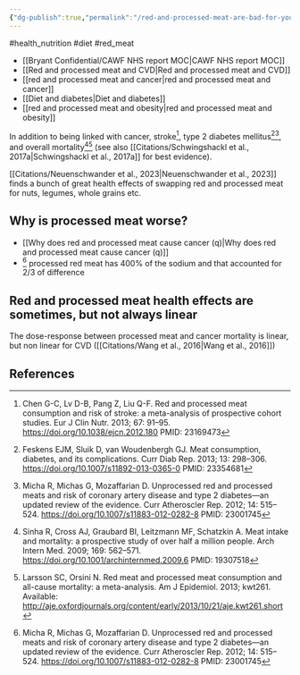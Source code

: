 ```yaml
---
{"dg-publish":true,"permalink":"/red-and-processed-meat-are-bad-for-you/","tags":["#health_nutrition","#diet","#red_meat"],"created":"2025-10-23T17:42:47.907+01:00","updated":"2025-10-23T18:06:08.738+01:00"}
---
```


#health_nutrition  #diet #red_meat

- [[Bryant Confidential/CAWF NHS report MOC\|CAWF NHS report MOC]]
- [[Red and processed meat and CVD\|Red and processed meat and CVD]]
- [[red and processed  meat and cancer\|red and processed  meat and cancer]] 
- [[Diet and diabetes\|Diet and diabetes]]
- [[red and processed meat and obesity\|red and processed meat and obesity]]

 In addition to being linked with cancer, stroke[^3], type 2 diabetes mellitus[^4][^7], and overall mortality[^5][^6] (see also [[Citations/Schwingshackl et al., 2017a\|Schwingshackl et al., 2017a]] for best evidence).

[[Citations/Neuenschwander et al., 2023\|Neuenschwander et al., 2023]] finds a bunch of great health effects of swapping red and processed meat for nuts, legumes, whole grains etc.
## Why is processed meat worse?
- [[Why does red and processed meat cause cancer (q)\|Why does red and processed meat cause cancer (q)]]
- [^7] processed red meat has 400% of the sodium and that accounted for 2/3 of difference 

## Red and processed meat health effects are sometimes, but not always linear
The dose-response between processed meat and cancer mortality is linear, but non linear for CVD ([[Citations/Wang et al., 2016\|Wang et al., 2016]])

## References
[^2]: Micha R, Wallace SK, Mozaffarian D. Red and processed meat consumption and risk of incident coronary heart disease, stroke, and diabetes mellitus: a systematic review and meta-analysis. Circulation. 2010; 121: 2271–2283. https://doi.org/10.1161/CIRCULATIONAHA.109.924977 PMID: 20479151
[^3]: Chen G-C, Lv D-B, Pang Z, Liu Q-F. Red and processed meat consumption and risk of stroke: a meta-analysis of prospective cohort studies. Eur J Clin Nutr. 2013; 67: 91–95. https://doi.org/10.1038/ejcn.2012.180 PMID: 23169473
[^4]: Feskens EJM, Sluik D, van Woudenbergh GJ. Meat consumption, diabetes, and its complications. Curr Diab Rep. 2013; 13: 298–306. https://doi.org/10.1007/s11892-013-0365-0 PMID: 23354681
[^5]: Sinha R, Cross AJ, Graubard BI, Leitzmann MF, Schatzkin A. Meat intake and mortality: a prospective study of over half a million people. Arch Intern Med. 2009; 169: 562–571. https://doi.org/10.1001/archinternmed.2009.6 PMID: 19307518
[^6]: Larsson SC, Orsini N. Red meat and processed meat consumption and all-cause mortality: a meta-analysis. Am J Epidemiol. 2013; kwt261. Available: http://aje.oxfordjournals.org/content/early/2013/10/21/aje.kwt261.short 
[^7]: Micha R, Michas G, Mozaffarian D. Unprocessed red and processed meats and risk of coronary artery disease and type 2 diabetes—an updated review of the evidence. Curr Atheroscler Rep. 2012; 14: 515–524. https://doi.org/10.1007/s11883-012-0282-8 PMID: 23001745
[^8]: Wang X, Lin X, Ouyang YY, Liu J, Zhao G, Pan A, et al. Red and processed meat consumption and mortality: dose-response meta-analysis of prospective cohort studies. Public Health Nutr. 2016; 19: 893–905. https://doi.org/10.1017/S1368980015002062 PMID: 26143683
[^9]: Chan DSM, Lau R, Aune D, Vieira R, Greenwood DC, Kampman E, et al. Red and processed meat and colorectal cancer incidence: meta-analysis of prospective studies. PLoS One. 2011; 6: e20456. https://doi.org/10.1371/journal.pone.0020456 PMID: 21674008